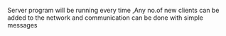 Server program will be running every time ,Any no.of new clients can be added to the network and communication can be done with simple messages

